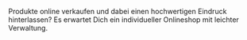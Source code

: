 Produkte online verkaufen und dabei einen hochwertigen Eindruck hinterlassen? Es erwartet Dich ein individueller Onlineshop mit leichter Verwaltung.